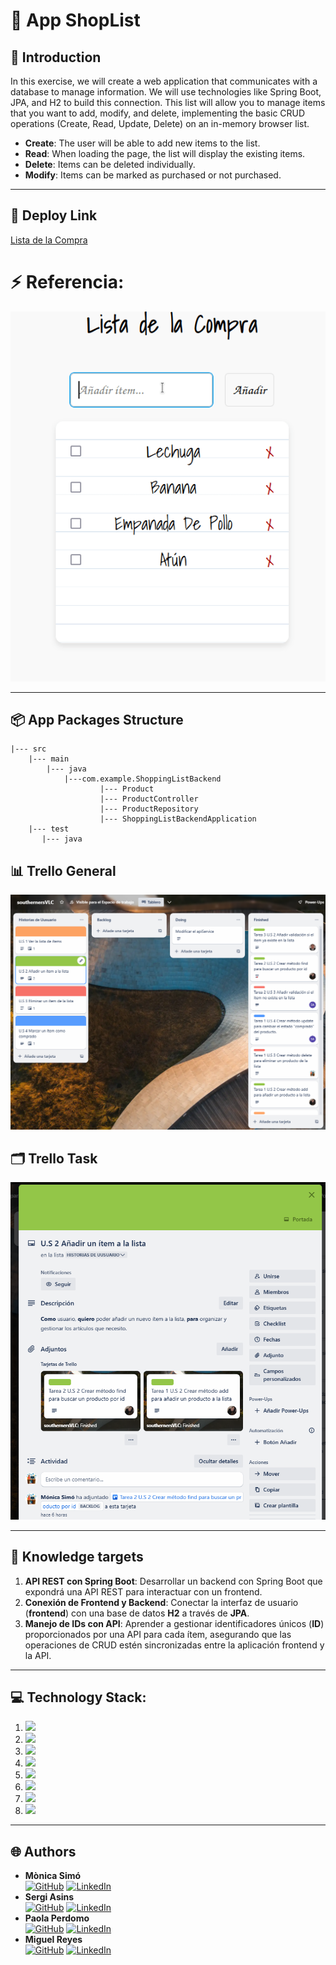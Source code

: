 # 🛒 **App ShopList**

## 📝 **Introduction**

In this exercise, we will create a web application that communicates with a database to manage information. We will use technologies like Spring Boot, JPA, and H2 to build this connection.
This list will allow you to manage items that you want to add, modify, and delete, implementing the basic CRUD operations (Create, Read, Update, Delete) on an in-memory browser list.

- **Create**: The user will be able to add new items to the list.
- **Read**: When loading the page, the list will display the existing items.
- **Delete**: Items can be deleted individually.
- **Modify**: Items can be marked as purchased or not purchased.

---

## 🚀 **Deploy Link**
[Lista de la Compra](https://lluvia-de-bugs.github.io/ex-js-lista-compra/)


# ⚡ **Referencia:**
![Lista de la Compra](src/docsReadme/Listgif.gif)

---
## 📦 **App Packages Structure**
    |--- src
        |--- main
            |--- java
                |---com.example.ShoppingListBackend
                        |--- Product
                        |--- ProductController
                        |--- ProductRepository
                        |--- ShoppingListBackendApplication
        |--- test
           |--- java

## 📊 **Trello General**
![Trello](src/docsReadme/trello.png)

## 🗂️ **Trello Task**
![Trello](src/docsReadme/trelloTarea.png)

---

## 🎯 **Knowledge targets**

1. **API REST con Spring Boot**: Desarrollar un backend con Spring Boot que expondrá una API REST para interactuar con un frontend.
2. **Conexión de Frontend y Backend**: Conectar la interfaz de usuario (**frontend**) con una base de datos **H2** a través de **JPA**.
3. **Manejo de IDs con API**: Aprender a gestionar identificadores únicos (**ID**) proporcionados por una API para cada ítem, asegurando que las operaciones de CRUD estén sincronizadas entre la aplicación frontend y la API.

---

## 💻 Technology Stack:

1.  <img src= "https://shields.io/badge/JavaScript-F7DF1E?logo=JavaScript&logoColor=000&style=flat-square"/>
2.  <img src= "https://img.shields.io/badge/Visual%20Studio%20Code-007ACC?logo=visualstudiocode&logoColor=fff&style=plastic"/>
3.  <img src= "https://img.shields.io/badge/-Postman-FF6C37?style=flat&logo=postman&logoColor=white"/>
4.  <img src= "https://img.shields.io/badge/Java-ED8B00?style=for-the-badge&logo=openjdk&logoColor=white"/>
5.  <img src="https://img.shields.io/badge/Intellij%20Idea-000?logo=intellij-idea&amp;style=for-the-badge"/>
6.  <img src= "https://img.shields.io/badge/github-%23121011.svg?&style=for-the-badge&logo=github&logoColor=white"/>
7.  <img src= "https://shields.io/badge/simple__diarizer-Trello-blue?logo=Trello&style=flat"/>
8.  <img src= "https://img.shields.io/badge/Lucid-282C33?logo=lucid&logoColor=fff&style=for-the-badge"/>

---

## 🌐 Authors

- **Mònica Simó**                      
  [<img src="https://img.shields.io/badge/github-%23121011.svg?&style=for-the-badge&logo=github&logoColor=white" alt="GitHub" />](https://github.com/monicasimoF5) 
  [<img src="https://img.shields.io/badge/LinkedIn-0077B5?style=for-the-badge&logo=linkedin&logoColor=white" alt="LinkedIn" />](https://www.linkedin.com/in/mónica-simó/)
- **Sergi Asins**                      
  [<img src="https://img.shields.io/badge/github-%23121011.svg?&style=for-the-badge&logo=github&logoColor=white" alt="GitHub" />](https://github.com/SergiAsins) 
  [<img src="https://img.shields.io/badge/LinkedIn-0077B5?style=for-the-badge&logo=linkedin&logoColor=white" alt="LinkedIn" />](https://www.linkedin.com/in/sergiasins)
- **Paola Perdomo**                      
  [<img src="https://img.shields.io/badge/github-%23121011.svg?&style=for-the-badge&logo=github&logoColor=white" alt="GitHub" />](https://github.com/Paola077) 
  [<img src="https://img.shields.io/badge/LinkedIn-0077B5?style=for-the-badge&logo=linkedin&logoColor=white" alt="LinkedIn" />](https://www.linkedin.com/in/paolaperdomo07/)
- **Miguel Reyes**                              
  [<img src="https://img.shields.io/badge/github-%23121011.svg?&style=for-the-badge&logo=github&logoColor=white" alt="GitHub" />](https://github.com/MIANREVA2024) 
  [<img src="https://img.shields.io/badge/LinkedIn-0077B5?style=for-the-badge&logo=linkedin&logoColor=white" alt="LinkedIn" />](https://www.linkedin.com/in/miguelreyesvasquez/)
